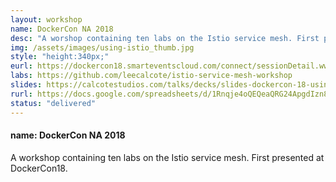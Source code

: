 ```yaml
---
layout: workshop
name: DockerCon NA 2018 
desc: "A worshop containing ten labs on the Istio service mesh. First presented at DockerCon18. <p>See the resource links below.</p>      <p>(<a href='/assets/images/using-istio.jpg'>large image</a>)</p>"
img: /assets/images/using-istio_thumb.jpg
style: "height:340px;"
eurl: https://dockercon18.smarteventscloud.com/connect/sessionDetail.ww?SESSION_ID=187485
labs: https://github.com/leecalcote/istio-service-mesh-workshop
slides: https://calcotestudios.com/talks/decks/slides-dockercon-18-using-istio.html
rurl: https://docs.google.com/spreadsheets/d/1Rnqje4oQEQeaQRG24ApgdIzn8A2Pa3j5kzbm13_bJLA/edit#gid=785404462
status: "delivered"
---
```


<h4> name: DockerCon NA 2018 </h4>
A workshop containing ten labs on the Istio service mesh. First presented at DockerCon18.